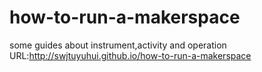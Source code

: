 # how-to-run-a-makerspace
some guides about instrument,activity and operation
URL:http://swjtuyuhui.github.io/how-to-run-a-makerspace
